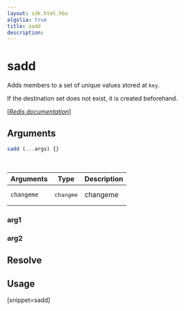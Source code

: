 ```yaml
---
layout: sdk.html.hbs
algolia: true
title: sadd
description:
---
```


# sadd


Adds members to a set of unique values stored at `key`. 

If the destination set does not exist, it is created beforehand.

[[_Redis documentation_]](https://redis.io/commands/sadd)

## Arguments

```js
sadd (...args) {}

```

<br/>

| Arguments    | Type    | Description |
|--------------|---------|-------------|
| ``changeme`` | <pre>changme</pre> | changeme    |

### arg1

### arg2

## Resolve

## Usage

[snippet=sadd]
